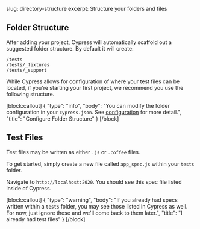 slug: directory-structure
excerpt: Structure your folders and files

## Folder Structure

After adding your project, Cypress will automatically scaffold out a suggested folder structure. By default it will create:

```
/tests
/tests/_fixtures
/tests/_support
```

While Cypress allows for configuration of where your test files can be located, if you're starting your first project, we recommend you use the following structure.

[block:callout]
{
  "type": "info",
  "body": "You can modify the folder configuration in your `cypress.json`. See [configuration](http://on.cypress.io/guides/all-global-configuration) for more detail.",
  "title": "Configure Folder Structure"
}
[/block]

## Test Files

Test files may be written as either `.js` or `.coffee` files.

To get started, simply create a new file called `app_spec.js` within your `tests` folder.

Navigate to `http://localhost:2020`. You should see this spec file listed inside of Cypress.

[block:callout]
{
  "type": "warning",
  "body": "If you already had specs written within a `tests` folder, you may see those listed in Cypress as well. For now, just ignore these and we'll come back to them later.",
  "title": "I already had test files"
}
[/block]
